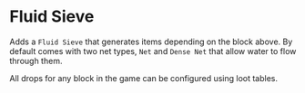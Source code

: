# Fluid Sieve
Adds a `Fluid Sieve` that generates items depending on the block above.
By default comes with two net types, `Net` and `Dense Net` that allow water to flow through them.

All drops for any block in the game can be configured using loot tables.